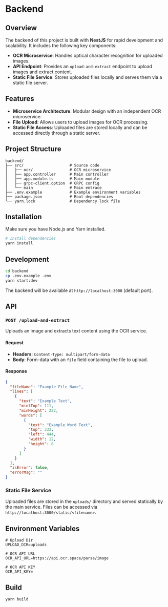 # Backend

## Overview

The backend of this project is built with **NestJS** for rapid development and scalability. It includes the following key components:

- **OCR Microservice**: Handles optical character recognition for uploaded images.
- **API Endpoint**: Provides an `upload-and-extract` endpoint to upload images and extract content.
- **Static File Service**: Stores uploaded files locally and serves them via a static file server.

## Features

- **Microservice Architecture**: Modular design with an independent OCR microservice.
- **File Upload**: Allows users to upload images for OCR processing.
- **Static File Access**: Uploaded files are stored locally and can be accessed directly through a static server.

## Project Structure

```
backend/
├── src/                    # Source code
│   ├── ocr/                # OCR microservice
│   ├── app.controller      # Main controller
│   ├── app.module.ts       # Main module
│   ├── grpc-client.option  # GRPC config
│   └── main                # Main entrace
├── .env.example            # Example environment variables
├── package.json            # Root dependencies
└── yarn.lock               # Dependency lock file
```

## Installation

Make sure you have Node.js and Yarn installed.

```bash
# Install dependencies
yarn install
```

## Development

```bash
cd backend
cp .env.example .env
yarn start:dev
```

The backend will be available at `http://localhost:3000` (default port).

## API

### `POST /upload-and-extract`

Uploads an image and extracts text content using the OCR service.

#### Request

- **Headers**: `Content-Type: multipart/form-data`
- **Body**: Form-data with an `file` field containing the file to upload.

#### Response

```json
{
  "fileName": "Example File Name",
  "lines": [
    {
      "text": "Example Text",
      "mintTop": 111,
      "minHeight": 222,
      "words": [
        {
          "text": "Example Word Text",
          "top": 333,
          "left": 444,
          "width": 12,
          "height": 8
        }
      ]
    }
  ],
  "isError": false,
  "errorMsg": ""
}
```

### Static File Service

Uploaded files are stored in the `uploads/` directory and served statically by the main service. Files can be accessed via `http://localhost:3000/static/<filename>`.

## Environment Variables

```
# Upload Dir
UPLOAD_DIR=uploads

# OCR API URL
OCR_API_URL=https://api.ocr.space/parse/image

# OCR API KEY
OCR_API_KEY=
```

## Build

```bash
yarn build
```
